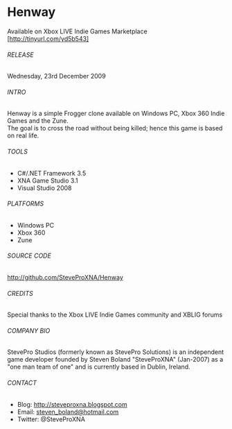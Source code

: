 # Henway
Available on Xbox LIVE Indie Games Marketplace [http://tinyurl.com/yd5b543]

###### RELEASE
Wednesday, 23rd December 2009

###### INTRO
Henway is a simple Frogger clone available on Windows PC, Xbox 360 Indie Games and the Zune.
<br />
The goal is to cross the road without being killed; hence this game is based on real life.

###### TOOLS
- C#/.NET Framework 3.5
- XNA Game Studio 3.1
- Visual Studio 2008

###### PLATFORMS
- Windows PC
- Xbox 360
- Zune

###### SOURCE CODE
http://github.com/SteveProXNA/Henway

###### CREDITS
Special thanks to the Xbox LIVE Indie Games community and XBLIG forums

###### COMPANY BIO
StevePro Studios (formerly known as StevePro Solutions) is an independent game developer founded by Steven Boland "SteveProXNA" (Jan-2007) as a "one man team of one" and is currently based in Dublin, Ireland.

###### CONTACT
- Blog:		http://steveproxna.blogspot.com
- Email:	steven_boland@hotmail.com
- Twitter:	@SteveProXNA
